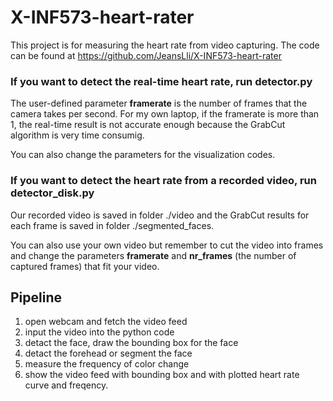 # X-INF573-heart-rater

This project is for measuring the heart rate from video capturing. The code can be found at https://github.com/JeansLli/X-INF573-heart-rater


### If you want to detect the real-time heart rate, run detector.py
The user-defined parameter **framerate** is the number of frames that the camera takes per second. For my own laptop, if the framerate is more than 1, the real-time result is not accurate enough because the GrabCut algorithm is very time consumig.

You can also change the parameters for the visualization codes.


### If you want to detect the heart rate from a recorded video, run detector_disk.py
Our recorded video is saved in folder ./video and the GrabCut results for each frame is saved in folder ./segmented_faces.

You can also use your own video but remember to cut the video into frames and change the parameters **framerate** and **nr_frames** (the number of captured frames) that fit your video.



## Pipeline
1) open webcam and fetch the video feed
2) input the video into the python code
3) detact the face, draw the bounding box for the face
4) detact the forehead or segment the face
5) measure the frequency of color change
6) show the video feed with bounding box and with plotted heart rate curve and freqency.

